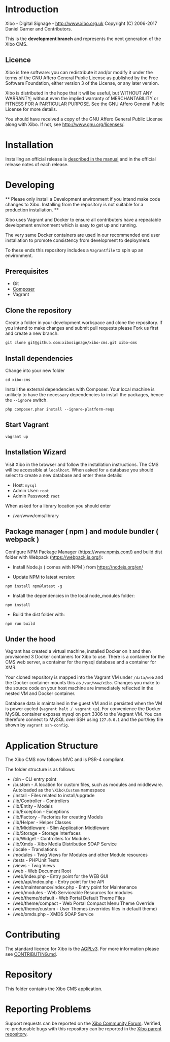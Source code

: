# Introduction
Xibo - Digital Signage - http://www.xibo.org.uk
Copyright (C) 2006-2017 Daniel Garner and Contributors.

This is the **development branch** and represents the next generation of the Xibo CMS.

## Licence
Xibo is free software: you can redistribute it and/or modify
it under the terms of the GNU Affero General Public License as published by
the Free Software Foundation, either version 3 of the License, or
any later version.

Xibo is distributed in the hope that it will be useful,
but WITHOUT ANY WARRANTY; without even the implied warranty of
MERCHANTABILITY or FITNESS FOR A PARTICULAR PURPOSE.  See the
GNU Affero General Public License for more details.

You should have received a copy of the GNU Affero General Public License
along with Xibo.  If not, see <http://www.gnu.org/licenses/>.

# Installation

Installing an official release is [described in the manual](http://xibo.org.uk/manual/en/install_cms.html) and in the
official release notes of each release.

# Developing

** Please only install a Development environment if you intend make code changes to
Xibo. Installing from the repository is not suitable for a production installation. **

Xibo uses Vagrant and Docker to ensure all contributers have a repeatable development environment which is easy to get
up and running.

The very same Docker containers are used in our recommended end user installation to promote consistency from development
to deployment.

To these ends this repository includes a `Vagrantfile` to spin up an environment.

## Prerequisites

 - Git
 - [Composer](http://getcomposer.org)
 - Vagrant

## Clone the repository

Create a folder in your development workspace and clone the repository. If you intend to make changes and submit pull
requests please Fork us first and create a new branch.

```
git clone git@github.com:xibosignage/xibo-cms.git xibo-cms
```

## Install dependencies

Change into your new folder

```
cd xibo-cms
```

Install the external dependencies with Composer. Your local machine is unlikely to have the necessary dependencies
to install the packages, hence the `--ignore` switch.

```
php composer.phar install --ignore-platform-reqs
```

## Start Vagrant

```
vagrant up
```

## Installation Wizard

Visit Xibo in the browser and follow the installation instructions. The CMS will be accessible at `localhost`. When
asked for a database you should select to create a new database and enter these details:

 - Host: `mysql`
 - Admin User: `root`
 - Admin Password: `root`

When asked for a library location you should enter

 - /var/www/cms/library
 
## Package manager ( npm ) and module bundler ( webpack )

Configure NPM Package Manager (https://www.npmjs.com/) and build dist folder with Webpack (https://webpack.js.org/):

 - Install Node.js ( comes with NPM ) from https://nodejs.org/en/

 - Update NPM to latest version:
```
npm install npm@latest -g
```

 - Install the dependencies in the local node_modules folder:
```
npm install
```

 - Build the dist folder with:
 ```
 npm run build
 ```

## Under the hood

Vagrant has created a virtual machine, installed Docker on it and then provisioned 3 Docker containers for Xibo to use.
There is a container for the CMS web server, a container for the mysql database and a container for XMR.

Your cloned repository is mapped into the Vagrant VM under `/data/web` and the Docker container mounts this as
`/var/www/xibo`. Changes you make to the source code on your host machine are immediately reflected in the nested VM
and Docker container.

Database data is maintained in the guest VM and is persisted when the VM is power cycled (`vagrant halt / vagrant up`). For
convenience the Docker MySQL container exposes mysql on port 3306 to the Vagrant VM. You can therefore connect to MySQL
over SSH using `127.0.0.1` and the port/key file shown by `vagrant ssh-config`.


# Application Structure

The Xibo CMS now follows MVC and is PSR-4 compliant.

The folder structure is as follows:

 - /bin - CLI entry point
 - /custom - A location for custom files, such as modules and middleware. Autoloaded as the `\Xibo\Custom` namespace
 - /install - Files related to install/upgrade
 - /lib/Controller - Controllers
 - /lib/Entity - Models
 - /lib/Exception - Exceptions
 - /lib/Factory - Factories for creating Models
 - /lib/Helper - Helper Classes
 - /lib/Middleware - Slim Application Middleware
 - /lib/Storage - Storage Interfaces
 - /lib/Widget - Controllers for Modules
 - /lib/Xmds - Xibo Media Distribution SOAP Service
 - /locale - Translations
 - /modules - Twig Views for Modules and other Module resources
 - /tests - PHPUnit Tests
 - /views - Twig Views
 - /web - Web Document Root
 - /web/index.php - Entry point for the WEB GUI
 - /web/api/index.php - Entry point for the API
 - /web/maintenance/index.php - Entry point for Maintenance
 - /web/modules - Web Serviceable Resources for modules
 - /web/theme/default - Web Portal Default Theme Files
 - /web/theme/compact - Web Portal Compact Menu Theme Override
 - /web/theme/custom - User Themes (overrides files in default theme)
 - /web/xmds.php - XMDS SOAP Service

# Contributing

The standard licence for Xibo is the [AGPLv3](LICENSE). For more information please see [CONTRIBUTING.md](CONTRIBUTING.md).

# Repository

This folder contains the Xibo CMS application.

# Reporting Problems

Support requests can be reported on the [Xibo Community
Forum](https://community.xibo.org.uk/c/dev). Verified, re-producable bugs with this repository can be reported in
the [Xibo parent repository](https://github.com/xibosignage/xibo/issues).
